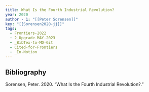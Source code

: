 ```yaml
---
title: What Is the Fourth Industrial Revolution?
year: 2020
author - 1: "[[Peter Sorensen]]"
key: "[[Sorensen2020-jj]]"
tags:
  - Frontiers-2022
  - 2_Upgrade-MAY-2023
  - _BibTex-to-MD-Git
  - Cited-for-Frontiers
  - _In-Notion
---
```


## Bibliography
Sorensen, Peter. 2020. “What Is the Fourth Industrial Revolution?.”